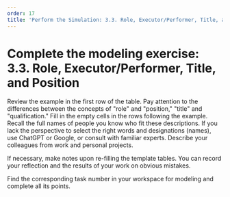 ```yaml
---
order: 17
title: 'Perform the Simulation: 3.3. Role, Executor/Performer, Title, and Position'
---
```


# Complete the modeling exercise: 3.3. Role, Executor/Performer, Title, and Position

Review the example in the first row of the table. Pay attention to the differences between the concepts of "role" and "position," "title" and "qualification." Fill in the empty cells in the rows following the example. Recall the full names of people you know who fit these descriptions. If you lack the perspective to select the right words and designations (names), use ChatGPT or Google, or consult with familiar experts. Describe your colleagues from work and personal projects.

If necessary, make notes upon re-filling the template tables. You can record your reflection and the results of your work on obvious mistakes.

Find the corresponding task number in your workspace for modeling and complete all its points.
